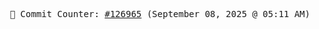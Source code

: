 <p align="center">
    <samp>
        📮 Commit Counter: <a href="https://github.com/Javascript-void0/Javascript-void0/commits/main">#126965</a> (September 08, 2025 @ 05:11 AM)
    </samp>
</p>